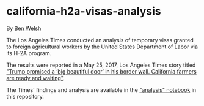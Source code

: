 # california-h2a-visas-analysis

By [Ben Welsh](mailto:ben.welsh@latimes.com)

The Los Angeles Times conducted an analysis of temporary visas granted to foreign agricultural workers by the United States Department of Labor via its H-2A program.

The results were reported in a May 25, 2017, Los Angeles Times story titled ["Trump promised a ‘big beautiful door’ in his border wall. California farmers are ready and waiting"](http://www.latimes.com/projects/la-fi-farm-labor-guestworkers/).

The Times' findings and analysis are available in the ["analysis" notebook](https://github.com/datadesk/california-h2a-visas-analysis/blob/master/04_analysis.ipynb) in this repository.
